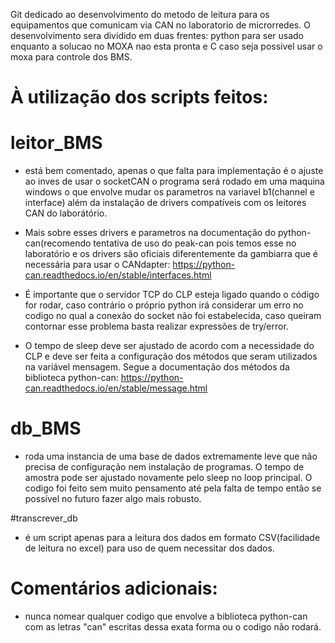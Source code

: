 Git dedicado ao desenvolvimento do metodo de leitura para os equipamentos que comunicam via CAN no laboratorio de microrredes.
O desenvolvimento sera dividido em duas frentes: python para ser usado enquanto a solucao no MOXA nao esta pronta e C caso seja possivel usar o moxa para controle dos BMS.

# À utilização dos scripts feitos:

  


# leitor_BMS
-  está bem comentado, apenas o que falta para implementação é o ajuste ao inves de usar o socketCAN o programa será rodado em uma maquina windows o que envolve mudar os parametros na variavel b1(channel e interface) além da instalação de drivers compatíveis com os leitores CAN do laborátório.

- Mais sobre esses drivers e parametros na documentação do python-can(recomendo tentativa de uso do peak-can pois temos esse no laboratório e os drivers são oficiais diferentemente da gambiarra que é necessária para usar o CANdapter: https://python-can.readthedocs.io/en/stable/interfaces.html
  
- É importante que o servidor TCP do CLP esteja ligado quando o código for rodar, caso contrário o próprio python irá considerar um erro no codigo no qual a conexão do socket não foi estabelecida, caso queiram contornar esse problema basta realizar expressões de try/error.
  
- O tempo de sleep deve ser ajustado de acordo com a necessidade do CLP e deve ser feita a configuração dos métodos que seram utilizados na variável mensagem.
  Segue a documentação dos métodos da biblioteca python-can: https://python-can.readthedocs.io/en/stable/message.html
  
 
# db_BMS
- roda uma instancia de uma base de dados extremamente leve que não precisa de configuração nem instalação de programas. O tempo de amostra pode ser ajustado novamente pelo sleep no loop principal. O codigo foi feito sem muito pensamento até pela falta de tempo então se possível no futuro fazer algo mais robusto.
  

#transcrever_db
- é um script apenas para a leitura dos dados em formato CSV(facilidade de leitura no excel) para uso de quem necessitar dos dados.


  
  
  


# Comentários adicionais: 
- nunca nomear qualquer codigo que envolve a biblioteca python-can com as letras "can" escritas dessa exata forma ou o codigo não rodará.


